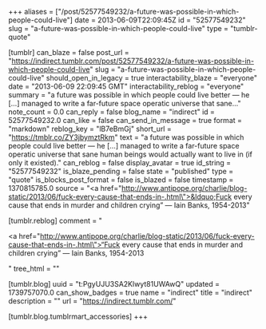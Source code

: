 +++
aliases = ["/post/52577549232/a-future-was-possible-in-which-people-could-live"]
date = 2013-06-09T22:09:45Z
id = "52577549232"
slug = "a-future-was-possible-in-which-people-could-live"
type = "tumblr-quote"

[tumblr]
can_blaze = false
post_url = "https://indirect.tumblr.com/post/52577549232/a-future-was-possible-in-which-people-could-live"
slug = "a-future-was-possible-in-which-people-could-live"
should_open_in_legacy = true
interactability_blaze = "everyone"
date = "2013-06-09 22:09:45 GMT"
interactability_reblog = "everyone"
summary = "a future was possible in which people could live better — he […] managed to write a far-future space operatic universe that sane..."
note_count = 0.0
can_reply = false
blog_name = "indirect"
id = 52577549232.0
can_like = false
can_send_in_message = true
format = "markdown"
reblog_key = "lB7eBmGj"
short_url = "https://tmblr.co/ZY3jbymztRkm"
text = "a future was possible in which people could live better — he […] managed to write a far-future space operatic universe that sane human beings would actually want to live in (if only it existed)."
can_reblog = false
display_avatar = true
id_string = "52577549232"
is_blaze_pending = false
state = "published"
type = "quote"
is_blocks_post_format = false
is_blazed = false
timestamp = 1370815785.0
source = "<a href=\"http://www.antipope.org/charlie/blog-static/2013/06/fuck-every-cause-that-ends-in-.html\">&ldquo;Fuck every cause that ends in murder and children crying&rdquo; — Iain Banks, 1954-2013</a>"

[tumblr.reblog]
comment = "<p><a href=\"http://www.antipope.org/charlie/blog-static/2013/06/fuck-every-cause-that-ends-in-.html\">“Fuck every cause that ends in murder and children crying” — Iain Banks, 1954-2013</a></p>"
tree_html = ""

[tumblr.blog]
uuid = "t:PgyUJU3SA2Klwyt81UWAwQ"
updated = 1739757070.0
can_show_badges = true
name = "indirect"
title = "indirect"
description = ""
url = "https://indirect.tumblr.com/"

[tumblr.blog.tumblrmart_accessories]
+++
